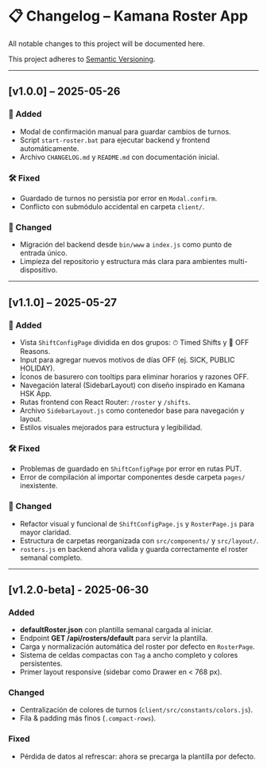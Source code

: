 # 📋 Changelog – Kamana Roster App

All notable changes to this project will be documented here.

This project adheres to [Semantic Versioning](https://semver.org/).

---

## [v1.0.0] – 2025-05-26

### 🚀 Added
- Modal de confirmación manual para guardar cambios de turnos.
- Script `start-roster.bat` para ejecutar backend y frontend automáticamente.
- Archivo `CHANGELOG.md` y `README.md` con documentación inicial.

### 🛠 Fixed
- Guardado de turnos no persistía por error en `Modal.confirm`.
- Conflicto con submódulo accidental en carpeta `client/`.

### 🧹 Changed
- Migración del backend desde `bin/www` a `index.js` como punto de entrada único.
- Limpieza del repositorio y estructura más clara para ambientes multi-dispositivo.

---


## [v1.1.0] – 2025-05-27

### 🚀 Added
- Vista `ShiftConfigPage` dividida en dos grupos: ⏱ Timed Shifts y 🚫 OFF Reasons.
- Input para agregar nuevos motivos de días OFF (ej. SICK, PUBLIC HOLIDAY).
- Íconos de basurero con tooltips para eliminar horarios y razones OFF.
- Navegación lateral (SidebarLayout) con diseño inspirado en Kamana HSK App.
- Rutas frontend con React Router: `/roster` y `/shifts`.
- Archivo `SidebarLayout.js` como contenedor base para navegación y layout.
- Estilos visuales mejorados para estructura y legibilidad.

### 🛠 Fixed
- Problemas de guardado en `ShiftConfigPage` por error en rutas PUT.
- Error de compilación al importar componentes desde carpeta `pages/` inexistente.

### 🧹 Changed
- Refactor visual y funcional de `ShiftConfigPage.js` y `RosterPage.js` para mayor claridad.
- Estructura de carpetas reorganizada con `src/components/` y `src/layout/`.
- `rosters.js` en backend ahora valida y guarda correctamente el roster semanal completo.

---
## [v1.2.0-beta] - 2025-06-30
### Added
- **defaultRoster.json** con plantilla semanal cargada al iniciar.
- Endpoint **GET /api/rosters/default** para servir la plantilla.
- Carga y normalización automática del roster por defecto en `RosterPage`.
- Sistema de celdas compactas con `Tag` a ancho completo y colores persistentes.
- Primer layout responsive (sidebar como Drawer en < 768 px).

### Changed
- Centralización de colores de turnos (`client/src/constants/colors.js`).
- Fila & padding más finos (`.compact-rows`).

### Fixed
- Pérdida de datos al refrescar: ahora se precarga la plantilla por defecto.

